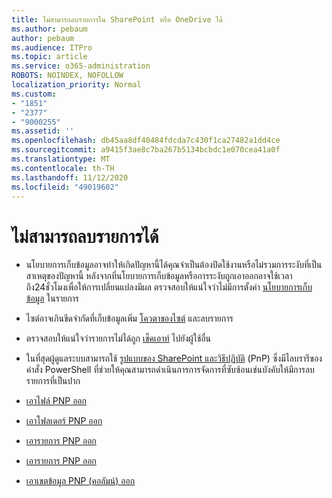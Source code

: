 ```yaml
---
title: ไม่สามารถลบรายการใน SharePoint หรือ OneDrive ได้
ms.author: pebaum
author: pebaum
ms.audience: ITPro
ms.topic: article
ms.service: o365-administration
ROBOTS: NOINDEX, NOFOLLOW
localization_priority: Normal
ms.custom:
- "1851"
- "2377"
- "9000255"
ms.assetid: ''
ms.openlocfilehash: db45aa8df40484fdcda7c430f1ca27482a1dd4ce
ms.sourcegitcommit: a9415f3ae8c7ba267b5134bcbdc1e070cea41a0f
ms.translationtype: MT
ms.contentlocale: th-TH
ms.lasthandoff: 11/12/2020
ms.locfileid: "49019602"
---
```

# <a name="unable-to-delete-items"></a>ไม่สามารถลบรายการได้

- นโยบายการเก็บข้อมูลอาจทำให้เกิดปัญหานี้ได้คุณจำเป็นต้องปิดใช้งานหรือไม่รวมการระงับที่เป็นสาเหตุของปัญหานี้ หลังจากที่นโยบายการเก็บข้อมูลหรือการระงับถูกเอาออกอาจใช้เวลาถึง24ชั่วโมงเพื่อให้การเปลี่ยนแปลงมีผล ตรวจสอบให้แน่ใจว่าไม่มีการตั้งค่า [นโยบายการเก็บข้อมูล](https://docs.microsoft.com/microsoft-365/compliance/retention-policies) ในรายการ

- ไซต์อาจเกินขีดจำกัดที่เก็บข้อมูลเพิ่ม [โควตาของไซต์](https://docs.microsoft.com/powershell/module/sharepoint-online/set-sposite?view=sharepoint-ps) และลบรายการ

- ตรวจสอบให้แน่ใจว่ารายการไม่ได้ถูก [เช็คเอาท์](https://support.office.com/article/check-out-check-in-or-discard-changes-to-files-in-a-library-7e2c12a9-a874-4393-9511-1378a700f6de) ไปยังผู้ใช้อื่น

- ในที่สุดผู้ดูแลระบบสามารถใช้ [รูปแบบของ SharePoint และวิธีปฏิบัติ](https://docs.microsoft.com/powershell/sharepoint/sharepoint-pnp/sharepoint-pnp-cmdlets?view=sharepoint-ps#installation) (PnP) ซึ่งมีไลบรารีของคำสั่ง PowerShell ที่ช่วยให้คุณสามารถดำเนินการการจัดการที่ซับซ้อนเช่นบังคับให้มีการลบรายการที่เป็นปาก
- [เอาไฟล์ PNP ออก](https://docs.microsoft.com/powershell/module/sharepoint-pnp/remove-pnpfile?view=sharepoint-ps)
- [เอาโฟลเดอร์ PNP ออก](https://docs.microsoft.com/powershell/module/sharepoint-pnp/remove-pnpfolder?view=sharepoint-ps)
- [เอารายการ PNP ออก](https://docs.microsoft.com/powershell/module/sharepoint-pnp/remove-pnplistitem?view=sharepoint-ps)
- [เอารายการ PNP ออก](https://docs.microsoft.com/powershell/module/sharepoint-pnp/remove-pnplist?view=sharepoint-ps)
- [เอาเขตข้อมูล PNP (คอลัมน์) ออก](https://docs.microsoft.com/powershell/module/sharepoint-pnp/remove-pnpfield?view=sharepoint-ps)
